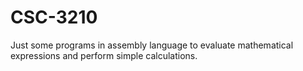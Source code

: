 # CSC-3210
Just some programs in assembly language to evaluate mathematical expressions and perform simple calculations.
